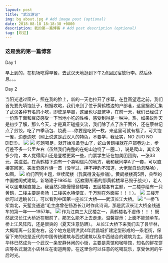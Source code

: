 ```yaml
---
layout: post
title: "武汉游记"
img: bg_about.jpg # Add image post (optional)
date: 2018-08-18 18:18:38 +0800
description: 我的第一篇博客 # Add post description (optional)
tag: [欢迎]
---
```


### 这是我的第一篇博客

Day 1

早上到的，在机场吃得早餐，去武汉天地逛到下午2点回民宿放行李。然后休息。。。

Day 2

当阳光透过窗户，照在我的脸上，新的一天也拉开了序幕，在登高望远之前，我们首先要先填饱肚子，根据攻略，我们来到了位于黄鹤楼边的户部巷，这里据说汇集了武汉各种有名的小吃，即使是早晨，这里也尽显繁华，在前一天，我们已经试了一份热干面和豆皮感受一下当地小吃的性格，感受到得是一种冲，热，如果说昨天是初步了解，那么今天，才是真正碰撞交流，我们除了点了热干面外，还在蔡林记点了煎饺，吃了四季汤包、烧麦......你要是吃货一枚，来这里可就有福了，可大饱一餐，边走边吃（网上说这是武汉人的特色，不要学，我证实，NO ZUO NO DIE!!!）。
![](.../hbx.jpg)
![](.../hbx2.jpg)
吃饱喝足，就开始准备登山了，蛇山黄鹤楼就在户部巷边上，步行差不多一公里左右（虽然我们完整的在蛇山边绕了一圈...），说是爬山，其实没多少路，本人觉得爬山还是登楼更累一些，门票学生证在加美团团购，一张33元，美滋滋。在黄鹤楼下边有一个卖明信片的地方，我和我同学A了一套，可以直接寄回家，突发奇感作诗一首（没学过，押不押韵不知道，大佬就自动忽略哈），如图。
![](.../postcard.jpg)
咱们回到主题，继续爬楼（我真得没有推销）。黄鹤楼楼高5层，典型的中国楼阁式建筑，新塔建于1985年（因崔颢所著的那黄鹤楼早已毁于战火），老人可以坐电梯直接上。我当然只能慢慢登楼咯，五层楼各有主题，一二楼中绘有一只黄鹤，二楼主要是卖场（二楼买水特便宜，千万别在外面买！！！）。
![](.../hhl1.jpg)
三楼开始可以远眺长江，可以看到中国第一座长江大桥——武汉长江大桥。
![](.../hhl2.jpg)
“一桥飞架南北，天堑变通途”毛主席曾在畅游长江时作此诗词，那是武汉长江大桥全线通车的第一年——1957年。
![](.../hhl3.jpg)
作为江南三大民楼之一，黄鹤楼名不虚传！！！
既然武汉长江大桥近在眼前了，那怎么能不上去走走。温馨提示：上面不能骑单车。桥上江风阵阵，还是很爽的（夏天注意防晒）。
从长江大桥下来我们去了昙华林，大概距离一公里左右，这个地方是明洪武4年武昌城扩建定型形成的一条老街，保留下来的也是近代的中国传统建筑与西式建筑以及中西结合的建筑为主。现在的昙华林已然成为一个武汉一条安静休闲的小街，主要是茶馆和咖啡馆，知名的鲜花饼店等各式潮流小店林立在街道两旁。在这里你可以任意的吃喝玩乐，享受休闲的午后时光。
